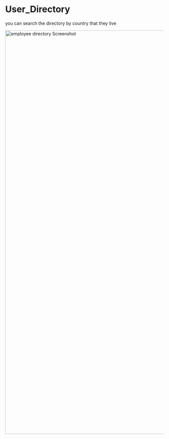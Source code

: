 # User_Directory

you can search the directory by country that they live


<img width="1280" alt="employee directory Screenshot " src="https://user-images.githubusercontent.com/70412016/108792274-1d9a3680-753e-11eb-9c89-a73bd23017e4.png">
